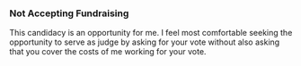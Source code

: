 ### Not Accepting Fundraising

This candidacy is an opportunity for me.  I feel most comfortable seeking the opportunity to serve as judge by asking for your vote without also asking that you cover the costs of me working for your vote.